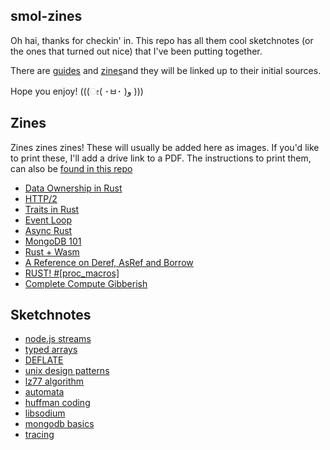 ## smol-zines

Oh hai, thanks for checkin' in. This repo has all them cool sketchnotes (or the
ones that turned out nice) that I've been putting together.

There are
[guides](https://github.com/lrlna/smol-zines/tree/master/guides) and [zines](https://github.com/lrlna/smol-zines/tree/master/guides)and they will be
linked up to their initial sources.

Hope you enjoy! (((ೕ( ･ㅂ･ )و )))

## Zines
Zines zines zines! These will usually be added here as images. If you'd like to
print these, I'll add a drive link to a PDF. The instructions to print them,
can also be [found in this repo](./zines/instructions.md)

- [Data Ownership in Rust](./zines/data-ownership.md)
- [HTTP/2](./zines/http2.md)
- [Traits in Rust](./zines/rust-traits.md)
- [Event Loop](./zines/js-event-loop.md)
- [Async Rust](./zines/async-rust.md)
- [MongoDB 101](./zines/mongodb101.md)
- [Rust + Wasm](./zines/rust-wasm.md)
- [A Reference on Deref, AsRef and Borrow](./zines/reference-on-deref-asref-borrow.md)
- [RUST! #[proc_macros]](./zines/rust-proc-macros.md)
- [Complete Compute Gibberish](./zines/complete-comput-gibberish.md)

## Sketchnotes

- [node.js streams](https://github.com/lrlna/smol-zines/blob/master/guides/node-streams.md)
- [typed arrays](https://github.com/lrlna/smol-zines/blob/master/guides/typed-arrays.md)
- [DEFLATE](https://github.com/lrlna/smol-zines/blob/master/guides/deflate.md)
- [unix design patterns](https://github.com/lrlna/smol-zines/blob/master/guides/unix-design-patterns.md)
- [lz77 algorithm](https://github.com/lrlna/smol-zines/blob/master/guides/lz77.md)
- [automata](https://github.com/lrlna/smol-zines/blob/master/guides/automata.md)
- [huffman coding](https://github.com/lrlna/smol-zines/blob/master/guides/huffman-trees.md)
- [libsodium](https://github.com/lrlna/smol-zines/blob/master/guides/libsodium.md)
- [mongodb basics](https://github.com/lrlna/smol-zines/blob/master/guides/mongodb-basics.md)
- [tracing](https://github.com/lrlna/smol-zines/blob/master/guides/tracing.md)